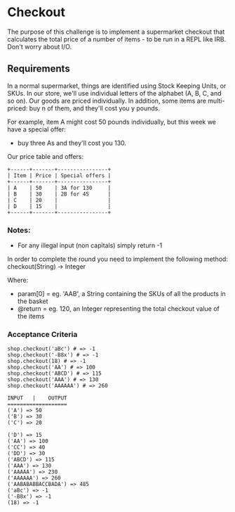 # Checkout

The purpose of this challenge is to implement a supermarket checkout that calculates the total price of a number of items - to be run in a REPL like IRB. Don't worry about I/O.

## Requirements
In a normal supermarket, things are identified using Stock Keeping Units, or SKUs. In our store, we'll use individual letters of the alphabet (A, B, C, and so on). Our goods are priced individually. In addition, some items are multi-priced: buy n of them, and they'll cost you y pounds.

For example, item A might cost 50 pounds individually, but this week we have a special offer:

+ buy three As and they'll cost you 130.

Our price table and offers:

```
+------+-------+----------------+
| Item | Price | Special offers |
+------+-------+----------------+
| A    | 50    | 3A for 130     |
| B    | 30    | 2B for 45      |
| C    | 20    |                |
| D    | 15    |                |
+------+-------+----------------+
```

### Notes:

+ For any illegal input (non capitals) simply return -1

In order to complete the round you need to implement the following method: checkout(String) -> Integer

Where:

+ param[0] = eg. 'AAB', a String containing the SKUs of all the products in the basket
+ @return = eg. 120, an Integer representing the total checkout value of the items

### Acceptance Criteria
```
shop.checkout('aBc') # => -1
shop.checkout('-B8x') # => -1
shop.checkout(18) # => -1
shop.checkout('AA') # => 100
shop.checkout('ABCD') # => 115
shop.checkout('AAA') # => 130
shop.checkout('AAAAAA') # => 260
```
```
INPUT   |    OUTPUT
===================
('A') => 50
('B') => 30
('C') => 20

('D') => 15
('AA') => 100
('CC') => 40
('DD') => 30
('ABCD') => 115
('AAA') => 130
('AAAAA') => 230
('AAAAAA') => 260
('AABABABBACCBADA') => 485
('aBc') => -1
('-B8x') => -1
(18) => -1
```

